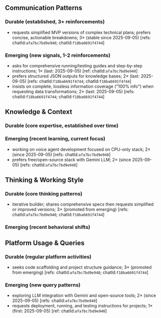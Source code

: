 ## Communication Patterns
### Durable (established, 3+ reinforcements)
- requests simplified MVP versions of complex technical plans; prefers concise, actionable breakdowns; 3× (stable since 2025-09-05) [refs: chatId:`afa7bc7bd9e940`; chatId:`f18ba6691f4744`]

### Emerging (new signals, 1-2 reinforcements)
- asks for comprehensive running/testing guides and step-by-step instructions; 1× (last: 2025-09-05) [ref: chatId:`afa7bc7bd9e940`]
- prefers structured JSON outputs for knowledge bases; 2× (last: 2025-09-05) [refs: chatId:`f18ba6691f4744`; chatId:`f18ba6691f4744`]
- insists on complete, lossless information coverage ("100% info") when requesting data transformations; 2× (last: 2025-09-05) [refs: chatId:`f18ba6691f4744`; chatId:`f18ba6691f4744`]

## Knowledge & Context
### Durable (core expertise, established over time)

### Emerging (recent learning, current focus)
- working on voice agent development focused on CPU-only stack; 2× (since 2025-09-05) [refs: chatId:`afa7bc7bd9e940`]
- prefers free/open-source stack with Gemini LLM; 2× (since 2025-09-05) [refs: chatId:`afa7bc7bd9e940`]

## Thinking & Working Style
### Durable (core thinking patterns)
- iterative builder; shares comprehensive specs then requests simplified or improved versions; 3× (promoted from emerging) [refs: chatId:`afa7bc7bd9e940`; chatId:`f18ba6691f4744`]

### Emerging (recent behavioral shifts)

## Platform Usage & Queries
### Durable (regular platform activities)
- seeks code scaffolding and project structure guidance; 3× (promoted from emerging) [refs: chatId:`afa7bc7bd9e940`; chatId:`f18ba6691f4744`]

### Emerging (new query patterns)
- exploring LLM integration with Gemini and open-source tools; 2× (since 2025-09-05) [refs: chatId:`afa7bc7bd9e940`]
- requests deployment, running, and testing instructions for projects; 1× (first: 2025-09-05) [ref: chatId:`afa7bc7bd9e940`]